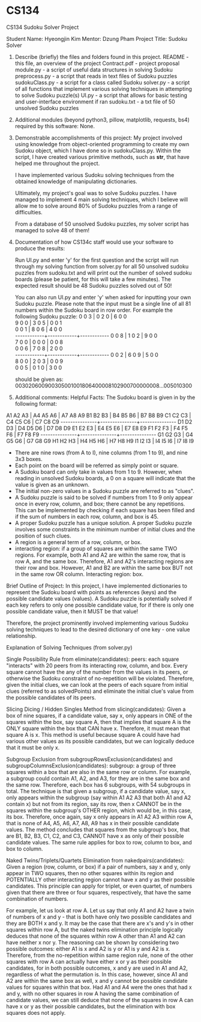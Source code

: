 # CS134
CS134 Sudoku Solver Project

Student Name: Hyeongjin Kim
Mentor: Dzung Pham
Project Title: Sudoku Solver

1. Describe (briefly) the files and folders found in this project.
   README - this file, an overview of the project
   Contract.pdf - project proposal
   module.py - a script of useful data structures in solving Sudoku
   preprocess.py - a script that reads in text files of Sudoku puzzles
   sudokuClass.py - a script for a class called Sudoku
   solver.py - a script of all functions that implement 
               various solving techniques in attempting 
               to solve Sudoku puzzle(s)
   UI.py - a script that allows for basic testing 
           and user-interface environment if ran
   sudoku.txt - a txt file of 50 unsolved Sudoku puzzles

2. Additional modules (beyond python3, pillow, matplotlib, requests, bs4)
   required by this software: None.

3. Demonstrable accomplishments of this project: 
   My project involved using knowledge from object-oriented programming
   to create my own Sudoku object, which I have done so in sudokuClass.py.
   Within the script, I have created various primitive methods, such as 
   __str__, that have helped me throughout the project.

   I have implemented various Sudoku solving techniques from the obtained
   knowledge of manipulating dictionaries.

   Ultimately, my project's goal was to solve Sudoku puzzles. I have managed
   to implement 4 main solving techniques, which I believe will allow me to
   solve around 80% of Sudoku puzzles from a range of difficulties.

   From a database of 50 unsolved Sudoku puzzles, my solver script has managed
   to solve 48 of them!

4. Documentation of how CS134c staff would use your software to produce the
   results:
   
   Run UI.py and enter 'y' for the first question and the script will
   run through my solving function from solver.py for all 50 unsolved
   sudoku puzzles from sudoku.txt and will print out the number of solved
   sudoku boards (please be patient, for this will take a few minutes).
   The expected result should be 48 Sudoku puzzles solved out of 50!

   You can also run UI.py and enter 'y' when asked for inputting your own
   Sudoku puzzle. Please note that the input must be a single line of all 81
   numbers within the Sudoku board in row order. For example the following
   Sudoku puzzle:
    0   0   3  | 0   2   0  | 6   0   0  
    9   0   0  | 3   0   5  | 0   0   1  
    0   0   1  | 8   0   6  | 4   0   0  
   ------------+------------+------------
    0   0   8  | 1   0   2  | 9   0   0  
    7   0   0  | 0   0   0  | 0   0   8  
    0   0   6  | 7   0   8  | 2   0   0  
   ------------+------------+------------
    0   0   2  | 6   0   9  | 5   0   0  
    8   0   0  | 2   0   3  | 0   0   9  
    0   0   5  | 0   1   0  | 3   0   0  
    
    should be given as:
    003020600900305001001806400008102900700000008...005010300

5. Additional comments:
   Helpful Facts:
   The Sudoku board is given in by the following format:

  A1   A2   A3 |  A4   A5   A6 |  A7   A8   A9 
  B1   B2   B3 |  B4   B5   B6 |  B7   B8   B9 
  C1   C2   C3 |  C4   C5   C6 |  C7   C8   C9 
---------------+---------------+---------------
  D1   D2   D3 |  D4   D5   D6 |  D7   D8   D9 
  E1   E2   E3 |  E4   E5   E6 |  E7   E8   E9 
  F1   F2   F3 |  F4   F5   F6 |  F7   F8   F9 
---------------+---------------+---------------
  G1   G2   G3 |  G4   G5   G6 |  G7   G8   G9 
  H1   H2   H3 |  H4   H5   H6 |  H7   H8   H9 
  I1   I2   I3 |  I4   I5   I6 |  I7   I8   I9 

   - There are nine rows (from A to I), nine columns (from 1 to 9), and nine 3x3 boxes.
   - Each point on the board will be referred as simply point or square.
   - A Sudoku board can only take in values from 1 to 9. However, when reading in unsolved
     Sudoku boards, a 0 on a square will indicate that the value is given as an unknown.
   - The initial non-zero values in a Sudoku puzzle are referred to as "clues".
   - A Sudoku puzzle is said to be solved if numbers from 1 to 9 only appear once in every
     row, column, and box; there cannot be any repetitions. This can be implemented by
     checking if each square has been filled and if the sum of numbers in each row,
     column, and box is 45. 
   - A proper Sudoku puzzle has a unique solution. A proper Sudoku puzzle involves some
     constraints in the minimum number of initial clues and the position of such clues.
   - A region is a general term of a row, column, or box.
   - interacting region: if a group of squares are within the same TWO regions.
     For example, both A1 and A2 are within the same row, that is row A, and the same box.
     Therefore, A1 and A2's interacting regions are their row and box. However, A1 and B2
     are within the same box BUT not in the same row OR column. Interacting region: box.

   Brief Outline of Project:
   In this project, I have implemented dictionaries to represent the Sudoku board with
   points as references (keys) and the possible candidate values (values). A Sudoku puzzle
   is potentially solved if each key refers to only one possible candidate value, for if
   there is only one possible candidate value, then it MUST be that value!

   Therefore, the project prominently involved implementing various Sudoku solving
   techniques to lead to the desired dictionary of one key - one value relationship.

   Explanation of Solving Techniques (from solver.py)

   Single Possibility Rule from eliminate(candidates):
   peers: each square "interacts" with 20 peers from its interacting row, column, and box.
          Every square cannot have the any of the number from the values in its peers, 
          or otherwise the Sudoku constraint of no-repetition will be violated.
   Therefore, given the initial clues, we can look at the peers of each square from
   initial clues (referred to as solvedPoints) and eliminate the initial clue's value
   from the possible candidates of its peers.

   Slicing Dicing / Hidden Singles Method from slicing(candidates):
   Given a box of nine squares, if a candidate value, say x, only appears in ONE of the
   squares within the box, say square A, then that implies that square A is the ONLY
   square within the box that CAN have x. Therefore, it must mean that square A is x.
   This method is useful because square A could have had various other values as its
   possible candidates, but we can logically deduce that it must be only x.

   Subgroup Exclusion from subgroupRowsExclusion(candidates) and 
   subgroupColumnsExclusion(candidates):
   subgroup: a group of three squares within a box that are also in the same row or column.
   For example, a subgroup could contain A1, A2, and A3, for they are in the same box
   and the same row. Therefore, each box has 6 subgroups, with 54 subgroups in total.
   The technique is that given a subgroup, if a candidate value, say x, only appears within
   the subgroup (say within A1 A2 A3 that both A1 and A2 contain x) but not from its
   region, say its row, then x CANNOT be in the squares within the subgroup's OTHER region,
   which would be, in this case, its box. Therefore, once again, say x only appears in A1
   A2 A3 within row A, that is none of A4, A5, A6, A7, A8, A9 has x in their possible
   candidate values. The method concludes that squares from the subgroup's box, that are 
   B1, B2, B3, C1, C2, and C3, CANNOT have x as only of their possible candidate values.
   The same rule applies for box to row, column to box, and box to column. 

   Naked Twins/Triplets/Quartets Elimination from nakedpairs(candidates):
   Given a region (row, column, or box) if a pair of numbers, say x and y, only appear in 
   TWO squares, then no other squares within its region and POTENTIALLY other interacting 
   region cannot have x and y as their possible candidates. This principle can apply for 
   triplet, or even quartet, of numbers given that there are three or four squares, 
   respectively, that have the same combination of numbers.

   For example, let us look at row A. Let us say that only A1 and A2 have a twin of numbers
   of x and y - that is both have only two possible candidates and they are BOTH x and y.
   It may be the case that there are x's and y's in other squares within row A, but the
   naked twins elimination principle logically deduces that none of the squares within
   row A other than A1 and A2 can have neither x nor y. The reasoning can be shown by
   considering two possible outcomes: either A1 is x and A2 is y or A1 is y and A2 is x.
   Therefore, from the no-repetition within same region rule, none of the other squares
   with row A can actually have either x or y as their possible candidates, for in both
   possible outcomes, x and y are used in A1 and A2, regardless of what the permutation is.
   In this case, however, since A1 and A2 are within the same box as well, x and y cannot
   be possible candidate values for squares within that box. Had A1 and A4 were the ones
   that had x and y, with no other squares in row A having the same combination of 
   candidate values, we can still deduce that none of the squares in row A can have x or y
   as their possible candidates, but the elimination with box squares does not apply.
